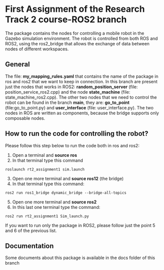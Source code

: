 # First Assignment of the Research Track 2 course-ROS2 branch 

The package contains the nodes for controlling a mobile robot in the Gazebo simulation environment. The robot is controlled from both ROS and ROS2, using the ros2_bridge that allows the exchange of data between nodes of different workspaces.

## General  
The file: **my_mapping_rules.yaml** that contains the name of the package in ros and ros2 that we want to keep in connection. 
In this branch are present just the nodes that works in ROS2: **random_position_server** (file: position_service_ros2.cpp) and the node **state_machine** (file: state_machine_ros2.cpp). The other two nodes that we need to control the robot can be found in the branch **main**, they are: **go_to_point** (file:go_to_point.py) and **user_interface** (file: user_interface.py). The two nodes in ROS are written as components, because the bridge supports only composable nodes.

## How to run the code for controlling the robot?

Please follow this step below to run the code both in ros and ros2:

1. Open a terminal and **source ros**
2. In that terminal type this command
```
roslaunch rt2_assignment1 sim.launch
```
3. Open one more terminal and **source ros12** (the bridge)
4. In that terminal type this command:
```
ros2 run ros1_bridge dynamic_bridge --bridge-all-topics
```
5. Open one more terminal and **source ros2**
6. In this last one terminal type the command:
```
ros2 run rt2_assignment1 Sim_launch.py
```
If you want to run only the package in ROS2, please follow just the point 5 and 6 of the previous list. 

## Documentation
Some documents about this package is available in the docs folder of this branch
